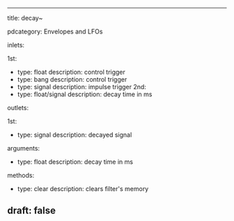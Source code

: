 --- 


title: decay~

pdcategory: Envelopes and LFOs

inlets:

  1st:
  - type: float
    description: control trigger
  - type: bang
    description: control trigger
  - type: signal
    description: impulse trigger
  2nd:
  - type: float/signal
    description: decay time in ms

outlets:

  1st:
  - type: signal
    description: decayed signal

arguments:
  - type: float
    description: decay time in ms

methods:
  - type: clear
    description: clears filter's memory



draft: false
---